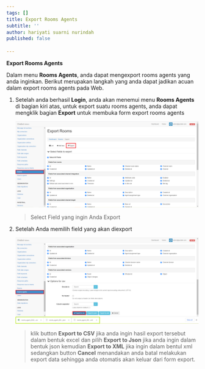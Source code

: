 ```yaml
---
tags: []
title: Export Rooms Agents
subtitle: ''
author: hariyati suarni nurindah
published: false

---
```

**Export Rooms Agents**

Dalam menu **Rooms Agents**, anda dapat mengexport rooms agents yang anda inginkan. Berikut merupakan langkah yang anda dapat jadikan acuan dalam export rooms agents pada Web.

1. Setelah anda berhasil **Login**, anda akan menemui menu **Rooms Agents** di bagian kiri atas, untuk export suatu rooms agents, anda dapat mengklik bagian **Export** untuk membuka form export rooms agents

   ![](/uploads/rooms8.PNG)

   > Select Field yang ingin Anda Export
2. Setelah Anda memilih field yang akan diexport

   ![](/uploads/roomagents8.PNG)

   > klik button **Export to CSV** jika anda ingin hasil export tersebut dalam bentuk excel dan pilih **Export to Json** jika anda ingin dalam bentuk json kemudian **Export to XML** jika ingin dalam bentul xml sedangkan button **Cancel** menandakan anda batal melakukan export data sehingga anda otomatis akan keluar dari form export.